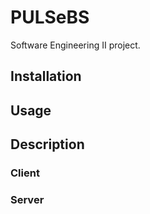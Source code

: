 # PULSeBS 
Software Engineering II project.

## Installation

## Usage

## Description

### Client

### Server




